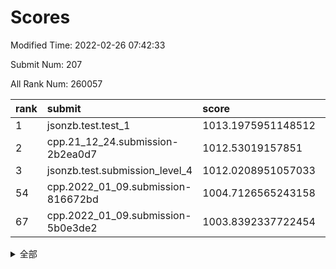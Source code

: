 # Scores

Modified Time: 2022-02-26 07:42:33

Submit Num: 207

All Rank Num: 260057

| rank |               submit               |       score        |       sigma        | pk_num |
| :--- | :--------------------------------- | :----------------- | :----------------- | :----- |
| 1    | jsonzb.test.test_1                 | 1013.1975951148512 | 0.8173305154379911 | 5023   |
| 2    | cpp.21_12_24.submission-2b2ea0d7   | 1012.53019157851   | 0.807133725554243  | 5026   |
| 3    | jsonzb.test.submission_level_4     | 1012.0208951057033 | 0.8069141428438543 | 5031   |
| 54   | cpp.2022_01_09.submission-816672bd | 1004.7126565243158 | 0.7234041651443059 | 5026   |
| 67   | cpp.2022_01_09.submission-5b0e3de2 | 1003.8392337722454 | 0.7057435424771722 | 5024   |


<details>
<summary>全部</summary>

| rank |                 submit                 |       score        |       sigma        | pk_num |
| :--- | :------------------------------------- | :----------------- | :----------------- | :----- |
| 1    | jsonzb.test.test_1                     | 1013.1975951148512 | 0.8173305154379911 | 5023   |
| 2    | cpp.21_12_24.submission-2b2ea0d7       | 1012.53019157851   | 0.807133725554243  | 5026   |
| 3    | jsonzb.test.submission_level_4         | 1012.0208951057033 | 0.8069141428438543 | 5031   |
| 4    | gobigger.level_3.submission_level_3_47 | 1011.8824074370891 | 0.7874827048088926 | 5026   |
| 5    | gobigger.level_3.submission_level_3_48 | 1011.829128453319  | 0.7691793119088427 | 5024   |
| 6    | gobigger.level_3.submission_level_3_27 | 1011.6010332187501 | 0.78900887434147   | 5028   |
| 7    | gobigger.level_3.submission_level_3_21 | 1011.4731491948884 | 0.7697182319604987 | 5021   |
| 8    | gobigger.level_3.submission_level_3_4  | 1011.4021231572025 | 0.7729826661705791 | 5025   |
| 9    | gobigger.level_3.submission_level_3_18 | 1011.3181479630252 | 0.7607780138425909 | 5031   |
| 10   | gobigger.level_3.submission_level_3_12 | 1011.0727257822228 | 0.8141016855236786 | 5024   |
| 11   | gobigger.level_3.submission_level_3_13 | 1011.0517647372076 | 0.7716349244185928 | 5027   |
| 12   | gobigger.level_3.submission_level_3_17 | 1010.9759486012123 | 0.7731035992657429 | 5031   |
| 13   | gobigger.level_3.submission_level_3_8  | 1010.9576412774591 | 0.7634490507790141 | 5027   |
| 14   | gobigger.level_3.submission_level_3_31 | 1010.9271457096042 | 0.7648388221069063 | 5024   |
| 15   | gobigger.level_3.submission_level_3_25 | 1010.8601746059259 | 0.7766820513729789 | 5022   |
| 16   | gobigger.level_3.submission_level_3_49 | 1010.7590513788763 | 0.7618604284372585 | 5025   |
| 17   | gobigger.level_3.submission_level_3_35 | 1010.679947135103  | 0.7663976705078587 | 5027   |
| 18   | gobigger.level_3.submission_level_3_3  | 1010.5431688161881 | 0.7697982396590165 | 5025   |
| 19   | gobigger.level_3.submission_level_3_14 | 1010.5158062738549 | 0.7524729695315666 | 5026   |
| 20   | gobigger.level_3.submission_level_3_46 | 1010.3744486187467 | 0.7580065478080685 | 5026   |
| 21   | gobigger.level_3.submission_level_3_20 | 1010.280371438182  | 0.7885631544056819 | 5029   |
| 22   | gobigger.level_3.submission_level_3_28 | 1010.260813521892  | 0.7444150607136416 | 5031   |
| 23   | gobigger.level_3.submission_level_3_6  | 1010.234544802051  | 0.7561993582589073 | 5027   |
| 24   | gobigger.level_3.submission_level_3_2  | 1010.2283004945549 | 0.7571266882371575 | 5024   |
| 25   | gobigger.level_3.submission_level_3_5  | 1010.212176691619  | 0.758380106208887  | 5030   |
| 26   | gobigger.level_3.submission_level_3_16 | 1010.0881565483197 | 0.7375977927403254 | 5025   |
| 27   | gobigger.level_3.submission_level_3_33 | 1010.0458992714782 | 0.7415137825222028 | 5020   |
| 28   | gobigger.level_3.submission_level_3_23 | 1010.0309214141582 | 0.7745480978441899 | 5024   |
| 29   | gobigger.level_3.submission_level_3_29 | 1009.8963718922629 | 0.7589771678779101 | 5024   |
| 30   | gobigger.level_3.submission_level_3_36 | 1009.8601515405559 | 0.7692295623823658 | 5028   |
| 31   | gobigger.level_3.submission_level_3_30 | 1009.7696614135683 | 0.7527569000912545 | 5030   |
| 32   | gobigger.level_3.submission_level_3_24 | 1009.7501507097681 | 0.7547896841386131 | 5028   |
| 33   | gobigger.level_3.submission_level_3_37 | 1009.7072709596366 | 0.7615106275301551 | 5021   |
| 34   | gobigger.level_3.submission_level_3_11 | 1009.7070112363542 | 0.7646814608822374 | 5024   |
| 35   | gobigger.level_3.submission_level_3_41 | 1009.7049285601573 | 0.7520611266959751 | 5022   |
| 36   | gobigger.level_3.submission_level_3_38 | 1009.6503748335887 | 0.7540964734330289 | 5030   |
| 37   | gobigger.level_3.submission_level_3_1  | 1009.6442574529823 | 0.7688205187351068 | 5028   |
| 38   | gobigger.level_3.submission_level_3_45 | 1009.6192501187663 | 0.7793478496393165 | 5029   |
| 39   | gobigger.level_3.submission_level_3_26 | 1009.5724134234725 | 0.7633028313244081 | 5023   |
| 40   | gobigger.level_3.submission_level_3_22 | 1009.5381884810158 | 0.7568394069531386 | 5024   |
| 41   | gobigger.level_3.submission_level_3_10 | 1009.4174836451566 | 0.7620756172445527 | 5021   |
| 42   | gobigger.level_3.submission_level_3_44 | 1009.3743478660206 | 0.7653113198676524 | 5025   |
| 43   | gobigger.level_3.submission_level_3_34 | 1009.3381075758389 | 0.7522982101768467 | 5019   |
| 44   | gobigger.level_3.submission_level_3_0  | 1008.9998736543087 | 0.7595761353428164 | 5026   |
| 45   | gobigger.level_3.submission_level_3_40 | 1008.9799822397163 | 0.7568145440167893 | 5020   |
| 46   | gobigger.level_3.submission_level_3_39 | 1008.9542476686737 | 0.7545311928747851 | 5023   |
| 47   | gobigger.level_3.submission_level_3_43 | 1008.916799009651  | 0.7480959174113287 | 5023   |
| 48   | gobigger.level_3.submission_level_3_15 | 1008.8689318377194 | 0.7550102370909484 | 5031   |
| 49   | gobigger.level_3.submission_level_3_19 | 1008.6449906103786 | 0.751934700288895  | 5022   |
| 50   | gobigger.level_3.submission_level_3_32 | 1008.6056185966243 | 0.7395354861829029 | 5023   |
| 51   | gobigger.level_3.submission_level_3_7  | 1008.5250818665804 | 0.7537928390064796 | 5028   |
| 52   | gobigger.level_3.submission_level_3_42 | 1008.3685897432068 | 0.7418831365017007 | 5027   |
| 53   | gobigger.level_3.submission_level_3_9  | 1008.2521168901902 | 0.7642831530807936 | 5024   |
| 54   | cpp.2022_01_09.submission-816672bd     | 1004.7126565243158 | 0.7234041651443059 | 5026   |
| 55   | gobigger.level_1.submission_level_1_46 | 1004.6771135974398 | 0.7111063827302642 | 5022   |
| 56   | gobigger.level_1.submission_level_1_1  | 1004.6387041335411 | 0.7311186489910356 | 5022   |
| 57   | gobigger.level_1.submission_level_1_38 | 1004.5390702427597 | 0.7090939397595731 | 5026   |
| 58   | gobigger.level_1.submission_level_1_37 | 1004.5267017499659 | 0.7101906408659404 | 5022   |
| 59   | gobigger.level_1.submission_level_1_4  | 1004.4296870832725 | 0.73778901646137   | 5025   |
| 60   | gobigger.level_1.submission_level_1_7  | 1004.2929245487996 | 0.7246918100632509 | 5025   |
| 61   | gobigger.level_1.submission_level_1_26 | 1004.2649076924159 | 0.7254204095772093 | 5023   |
| 62   | gobigger.level_1.submission_level_1_17 | 1004.2415041274164 | 0.7159127693601877 | 5034   |
| 63   | gobigger.level_1.submission_level_1_5  | 1004.2134586282612 | 0.7213501179613848 | 5022   |
| 64   | gobigger.level_1.submission_level_1_27 | 1004.0304407871707 | 0.7175949692239464 | 5021   |
| 65   | gobigger.level_1.submission_level_1_45 | 1004.0082146152614 | 0.7113176719756442 | 5021   |
| 66   | gobigger.level_1.submission_level_1_35 | 1003.9798837206216 | 0.7239397134214721 | 5023   |
| 67   | cpp.2022_01_09.submission-5b0e3de2     | 1003.8392337722454 | 0.7057435424771722 | 5024   |
| 68   | gobigger.level_1.submission_level_1_33 | 1003.7574816038597 | 0.7196240334707079 | 5021   |
| 69   | gobigger.level_1.submission_level_1_30 | 1003.7016600358983 | 0.7175651245982526 | 5020   |
| 70   | gobigger.level_1.submission_level_1_16 | 1003.6671457187084 | 0.7209302651855669 | 5023   |
| 71   | gobigger.level_1.submission_level_1_22 | 1003.5630868412375 | 0.7185826155222076 | 5024   |
| 72   | gobigger.level_1.submission_level_1_31 | 1003.5110097125574 | 0.7103833790917499 | 5029   |
| 73   | gobigger.level_1.submission_level_1_13 | 1003.4698091154391 | 0.7099440664226992 | 5023   |
| 74   | gobigger.level_1.submission_level_1_6  | 1003.4488782565679 | 0.7128008593627724 | 5028   |
| 75   | gobigger.level_1.submission_level_1_15 | 1003.4362969806878 | 0.716289639280713  | 5028   |
| 76   | gobigger.level_1.submission_level_1_10 | 1003.3692090461342 | 0.7083461587776804 | 5017   |
| 77   | gobigger.level_1.submission_level_1_34 | 1003.3304745321263 | 0.7227645271594121 | 5028   |
| 78   | gobigger.level_1.submission_level_1_14 | 1003.1366319348775 | 0.7191800147277829 | 5026   |
| 79   | gobigger.level_1.submission_level_1_18 | 1003.0758171569097 | 0.7122694244209861 | 5022   |
| 80   | gobigger.level_1.submission_level_1_2  | 1003.0689011145978 | 0.7213881272509726 | 5022   |
| 81   | gobigger.level_1.submission_level_1_29 | 1003.0551797031928 | 0.7188351555118209 | 5025   |
| 82   | gobigger.level_1.submission_level_1_25 | 1003.0465532502724 | 0.7209145987609029 | 5022   |
| 83   | gobigger.level_1.submission_level_1_49 | 1002.9836445750757 | 0.7109528908303279 | 5026   |
| 84   | gobigger.level_1.submission_level_1_32 | 1002.980428315755  | 0.7138909733660118 | 5024   |
| 85   | gobigger.level_1.submission_level_1_42 | 1002.8603299878683 | 0.7158587556751537 | 5020   |
| 86   | gobigger.level_1.submission_level_1_21 | 1002.856189436876  | 0.716334618341511  | 5025   |
| 87   | gobigger.level_1.submission_level_1_0  | 1002.8410010223286 | 0.7186076115187209 | 5027   |
| 88   | gobigger.level_1.submission_level_1_19 | 1002.8403018258244 | 0.7303681454177813 | 5023   |
| 89   | gobigger.level_1.submission_level_1_23 | 1002.7841960099238 | 0.7223930620885143 | 5021   |
| 90   | gobigger.level_1.submission_level_1_41 | 1002.7283221118856 | 0.7172856949962347 | 5030   |
| 91   | gobigger.level_1.submission_level_1_24 | 1002.5148155711258 | 0.7029016418006008 | 5021   |
| 92   | gobigger.level_1.submission_level_1_44 | 1002.5092975841778 | 0.7173471997204918 | 5019   |
| 93   | gobigger.level_1.submission_level_1_8  | 1002.507647368126  | 0.7206798133704643 | 5022   |
| 94   | gobigger.level_1.submission_level_1_43 | 1002.3797025168723 | 0.7161514049548648 | 5019   |
| 95   | gobigger.level_1.submission_level_1_3  | 1002.3453327158858 | 0.7233084331687952 | 5021   |
| 96   | gobigger.level_1.submission_level_1_36 | 1002.2716651587606 | 0.7246993013775304 | 5031   |
| 97   | gobigger.level_1.submission_level_1_20 | 1002.2464690958948 | 0.7227374801090333 | 5028   |
| 98   | gobigger.level_1.submission_level_1_48 | 1002.1235331920121 | 0.71419452444536   | 5028   |
| 99   | gobigger.level_1.submission_level_1_11 | 1002.1169666019555 | 0.7070217990431408 | 5023   |
| 100  | gobigger.level_1.submission_level_1_40 | 1002.0742281642846 | 0.7205647625604126 | 5023   |
| 101  | gobigger.level_1.submission_level_1_47 | 1002.0595564227403 | 0.713971049947774  | 5029   |
| 102  | gobigger.level_1.submission_level_1_39 | 1002.036649307389  | 0.7177461159962647 | 5024   |
| 103  | gobigger.level_1.submission_level_1_9  | 1002.0231170079603 | 0.7155100189813816 | 5020   |
| 104  | gobigger.level_1.submission_level_1_28 | 1001.9653973511391 | 0.709414073931757  | 5021   |
| 105  | gobigger.level_1.submission_level_1_12 | 1001.8807389915619 | 0.7142697306064179 | 5025   |
| 106  | gobigger.random.submission_random_37   | 997.210543041666   | 0.7111366968761788 | 5030   |
| 107  | gobigger.random.submission_random_8    | 997.0751133156659  | 0.7064827073393694 | 5023   |
| 108  | gobigger.random.submission_random_12   | 996.986903674892   | 0.7074857201224838 | 5025   |
| 109  | gobigger.random.submission_random_28   | 996.9498880306296  | 0.7071444786145493 | 5025   |
| 110  | gobigger.random.submission_random_26   | 996.8198459232843  | 0.7061017351251321 | 5023   |
| 111  | gobigger.random.submission_random_45   | 996.7628071063419  | 0.7012003681261619 | 5019   |
| 112  | gobigger.random.submission_random_33   | 996.7095840262472  | 0.7023731289396097 | 5030   |
| 113  | gobigger.random.submission_random_10   | 996.6767003523688  | 0.7085618773229686 | 5027   |
| 114  | gobigger.random.submission_random_18   | 996.6710331364064  | 0.7126386677167058 | 5028   |
| 115  | gobigger.random.submission_random_40   | 996.6343756621549  | 0.7078829074970976 | 5022   |
| 116  | gobigger.random.submission_random_35   | 996.4819014100901  | 0.7080366226509468 | 5022   |
| 117  | gobigger.random.submission_random_11   | 996.4494620294994  | 0.6971286441343468 | 5026   |
| 118  | gobigger.random.submission_random_19   | 996.4149955828286  | 0.7072893004838413 | 5021   |
| 119  | gobigger.random.submission_random_20   | 996.2257175136477  | 0.7147645557547309 | 5032   |
| 120  | gobigger.random.submission_random_2    | 996.1640265251971  | 0.7292311142289782 | 5022   |
| 121  | gobigger.random.submission_random_39   | 996.1399464365754  | 0.7116852864151847 | 5021   |
| 122  | gobigger.random.submission_random_9    | 996.1051468677341  | 0.7196100332029066 | 5032   |
| 123  | gobigger.random.submission_random_34   | 996.1009544461978  | 0.7132975552332999 | 5028   |
| 124  | gobigger.random.submission_random_38   | 996.0615714009341  | 0.7071837780518194 | 5025   |
| 125  | gobigger.random.submission_random_6    | 996.0175944063991  | 0.7101356911801724 | 5031   |
| 126  | gobigger.random.submission_random_43   | 996.0038987656095  | 0.7087214944962142 | 5030   |
| 127  | gobigger.random.submission_random_41   | 995.9570605003337  | 0.7106211205728103 | 5031   |
| 128  | gobigger.random.submission_random_21   | 995.9090549013541  | 0.7018984258422615 | 5027   |
| 129  | gobigger.random.submission_random_16   | 995.9042741916794  | 0.7068064805736379 | 5025   |
| 130  | gobigger.random.submission_random_44   | 995.8865536556398  | 0.7049456506003908 | 5023   |
| 131  | gobigger.random.submission_random_1    | 995.8810003866954  | 0.6936670077443073 | 5024   |
| 132  | gobigger.random.submission_random_31   | 995.8488652494044  | 0.7101087680888157 | 5029   |
| 133  | gobigger.random.submission_random_22   | 995.7959512423919  | 0.7292332248280439 | 5021   |
| 134  | gobigger.random.submission_random_48   | 995.7822149740578  | 0.704615347711735  | 5028   |
| 135  | gobigger.random.submission_random_25   | 995.7556788250488  | 0.7256934232827031 | 5023   |
| 136  | gobigger.random.submission_random_32   | 995.7488010634594  | 0.7002272621563149 | 5023   |
| 137  | gobigger.random.submission_random_30   | 995.6726713575231  | 0.7135023715434574 | 5029   |
| 138  | gobigger.random.submission_random_14   | 995.6278460191091  | 0.7237531288016957 | 5026   |
| 139  | gobigger.random.submission_random_7    | 995.595266791344   | 0.7082998239652369 | 5019   |
| 140  | gobigger.random.submission_random_36   | 995.5146247773879  | 0.709506003066779  | 5024   |
| 141  | gobigger.random.submission_random_42   | 995.5067163331305  | 0.7178008190212599 | 5024   |
| 142  | gobigger.random.submission_random_23   | 995.485871483213   | 0.7189450222721858 | 5025   |
| 143  | gobigger.random.submission_random_47   | 995.449041145226   | 0.7084161086314964 | 5025   |
| 144  | gobigger.random.submission_random_17   | 995.4019333499956  | 0.7170790700386511 | 5026   |
| 145  | gobigger.random.submission_random_27   | 995.3676500979788  | 0.7075734851382034 | 5024   |
| 146  | gobigger.random.submission_random_13   | 995.3416437000444  | 0.7149099220876741 | 5022   |
| 147  | gobigger.random.submission_random_24   | 995.3263252900663  | 0.707457313478313  | 5024   |
| 148  | gobigger.random.submission_random_0    | 995.148043262778   | 0.7135546354701602 | 5026   |
| 149  | gobigger.random.submission_random_49   | 995.0290241012989  | 0.7112584549467739 | 5026   |
| 150  | gobigger.random.submission_random_4    | 995.0050999033105  | 0.7026590871324749 | 5024   |
| 151  | gobigger.random.submission_random_29   | 994.9387179098558  | 0.7179433845606582 | 5023   |
| 152  | gobigger.level_2.submission_level_2_26 | 994.9047628014256  | 0.730547072026458  | 5026   |
| 153  | gobigger.random.submission_random_3    | 994.896392149482   | 0.7067051532601274 | 5029   |
| 154  | gobigger.random.submission_random_5    | 994.8585819663484  | 0.7100591845859198 | 5025   |
| 155  | gobigger.level_2.submission_level_2_29 | 994.597698475841   | 0.730141549436619  | 5026   |
| 156  | gobigger.random.submission_random_15   | 994.5217812774184  | 0.7049440400835132 | 5026   |
| 157  | gobigger.random.submission_random_46   | 994.0906225767161  | 0.7009842625463035 | 5026   |
| 158  | gobigger.level_2.submission_level_2_6  | 993.6267786393959  | 0.7266469498127034 | 5027   |
| 159  | gobigger.level_2.submission_level_2_1  | 993.602925815624   | 0.7292045414121192 | 5032   |
| 160  | gobigger.level_2.submission_level_2_40 | 993.6027274589707  | 0.7381270992835979 | 5024   |
| 161  | gobigger.level_2.submission_level_2_44 | 993.5543315174431  | 0.7267093464927525 | 5028   |
| 162  | gobigger.level_2.submission_level_2_2  | 993.5486733778018  | 0.7341406315253728 | 5023   |
| 163  | gobigger.level_2.submission_level_2_37 | 993.2575503563793  | 0.7256428873540127 | 5028   |
| 164  | gobigger.level_2.submission_level_2_4  | 993.1683412183501  | 0.7277881037982716 | 5025   |
| 165  | gobigger.level_2.submission_level_2_9  | 993.1608524752723  | 0.7273900108662745 | 5026   |
| 166  | gobigger.level_2.submission_level_2_48 | 993.1173824871289  | 0.7350729133108903 | 5028   |
| 167  | gobigger.level_2.submission_level_2_18 | 992.9074856623128  | 0.743352934708239  | 5024   |
| 168  | gobigger.level_2.submission_level_2_10 | 992.8825040983096  | 0.726308739912779  | 5024   |
| 169  | gobigger.level_2.submission_level_2_11 | 992.8001464968635  | 0.7537294176330708 | 5028   |
| 170  | gobigger.level_2.submission_level_2_28 | 992.7703987218023  | 0.7454958580379453 | 5029   |
| 171  | gobigger.level_2.submission_level_2_34 | 992.7579760591631  | 0.7316043052354594 | 5023   |
| 172  | gobigger.level_2.submission_level_2_36 | 992.6330069250081  | 0.7383313124628653 | 5022   |
| 173  | gobigger.level_2.submission_level_2_23 | 992.6327825282876  | 0.7309670254206171 | 5027   |
| 174  | gobigger.level_2.submission_level_2_39 | 992.5713360402987  | 0.7584177875683519 | 5028   |
| 175  | gobigger.level_2.submission_level_2_12 | 992.5652584682712  | 0.728886978504504  | 5024   |
| 176  | gobigger.level_2.submission_level_2_24 | 992.4930411028072  | 0.7368421283359722 | 5033   |
| 177  | gobigger.level_2.submission_level_2_17 | 992.416214854945   | 0.7454158996835796 | 5031   |
| 178  | gobigger.level_2.submission_level_2_31 | 992.401446204423   | 0.7351123718157828 | 5021   |
| 179  | gobigger.level_2.submission_level_2_7  | 992.3880098224714  | 0.7367831689736347 | 5028   |
| 180  | gobigger.level_2.submission_level_2_19 | 992.3588604038702  | 0.7454793938969138 | 5026   |
| 181  | gobigger.level_2.submission_level_2_30 | 992.2559269149989  | 0.7473090232136184 | 5027   |
| 182  | gobigger.level_2.submission_level_2_38 | 992.1351224166964  | 0.7370900772794454 | 5026   |
| 183  | gobigger.level_2.submission_level_2_8  | 992.1345306785055  | 0.7377095109387415 | 5032   |
| 184  | gobigger.level_2.submission_level_2_14 | 992.0586644651484  | 0.7382199333822648 | 5023   |
| 185  | gobigger.level_2.submission_level_2_35 | 992.045308356291   | 0.7339064305035705 | 5030   |
| 186  | gobigger.level_2.submission_level_2_20 | 992.027670260278   | 0.7576080442159796 | 5027   |
| 187  | gobigger.level_2.submission_level_2_25 | 991.9605140880169  | 0.7373710147770487 | 5030   |
| 188  | gobigger.level_2.submission_level_2_22 | 991.8867188611854  | 0.7519495186229718 | 5023   |
| 189  | gobigger.level_2.submission_level_2_45 | 991.8560880506524  | 0.7265776320485469 | 5025   |
| 190  | gobigger.level_2.submission_level_2_32 | 991.8482623403088  | 0.751596225667076  | 5020   |
| 191  | gobigger.level_2.submission_level_2_5  | 991.8156952979754  | 0.7467766482122593 | 5029   |
| 192  | gobigger.level_2.submission_level_2_41 | 991.7825110411137  | 0.7311343588190614 | 5029   |
| 193  | gobigger.level_2.submission_level_2_49 | 991.7605609244894  | 0.7427689010992438 | 5027   |
| 194  | gobigger.level_2.submission_level_2_21 | 991.7447815446357  | 0.7536113019134845 | 5024   |
| 195  | gobigger.level_2.submission_level_2_13 | 991.7188932735429  | 0.747447702154588  | 5023   |
| 196  | gobigger.level_2.submission_level_2_46 | 991.6499664264442  | 0.742948960372958  | 5021   |
| 197  | gobigger.level_2.submission_level_2_42 | 991.557438323938   | 0.7576257915516204 | 5028   |
| 198  | gobigger.level_2.submission_level_2_33 | 991.48914082285    | 0.7234635376651708 | 5025   |
| 199  | gobigger.level_2.submission_level_2_0  | 991.2982948571482  | 0.7626617886785051 | 5030   |
| 200  | gobigger.level_2.submission_level_2_3  | 990.9739714568261  | 0.7439290733434673 | 5031   |
| 201  | gobigger.level_2.submission_level_2_43 | 990.7837576618028  | 0.7722557413914578 | 5028   |
| 202  | gobigger.level_2.submission_level_2_16 | 990.547593277371   | 0.7539137767602148 | 5023   |
| 203  | gobigger.level_2.submission_level_2_27 | 990.339490660446   | 0.7490152908326538 | 5021   |
| 204  | gobigger.level_2.submission_level_2_47 | 990.1180341155688  | 0.781003786533608  | 5026   |
| 205  | gobigger.level_2.submission_level_2_15 | 989.6578782841464  | 0.7818407009256456 | 5033   |
| 206  | gobigger.none.submission_none_1        | 978.1693369624477  | 1.366271311781574  | 5022   |
| 207  | gobigger.none.submission_none_0        | 976.7149367087717  | 1.3596267909021718 | 5022   |

</details>